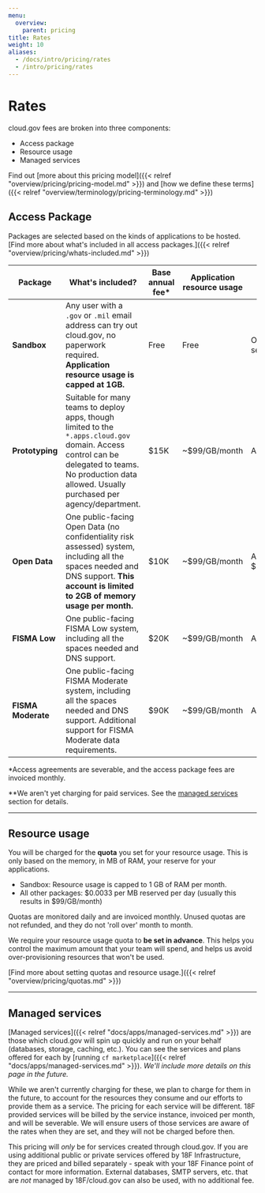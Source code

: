 ```yaml
---
menu:
  overview:
    parent: pricing
title: Rates
weight: 10
aliases:
  - /docs/intro/pricing/rates
  - /intro/pricing/rates
---
```


# Rates
cloud.gov fees are broken into three components:

- Access package
- Resource usage
- Managed services

Find out [more about this pricing model]({{< relref "overview/pricing/pricing-model.md" >}}) and [how we define these terms]({{< relref "overview/terminology/pricing-terminology.md" >}})

## Access Package

Packages are selected based on the kinds of applications to be hosted. [Find more about what's included in all access packages.]({{< relref "overview/pricing/whats-included.md" >}})

| Package | What's included? | Base annual fee\* | Application resource usage | Managed services available |
| --- | --- | --- | --- | --- |
| **Sandbox** | Any user with a `.gov` or `.mil` email address can try out cloud.gov, no paperwork required. **Application resource usage is capped at 1GB.** | Free | Free | Only free services |
| **Prototyping** | Suitable for many teams to deploy apps, though limited to the `*.apps.cloud.gov` domain. Access control can be delegated to teams. No production data allowed. Usually purchased per agency/department. | $15K |  ~$99/GB/month | All\** |
| **Open Data** | One public-facing Open Data (no confidentiality risk assessed) system, including all the spaces needed and DNS support. **This account is limited to 2GB of memory usage per month.** | $10K | ~$99/GB/month | All\** (up to $2500/year) |
| **FISMA Low** | One public-facing FISMA Low system, including all the spaces needed and DNS support. | $20K | ~$99/GB/month | All\** |
| **FISMA Moderate** | One public-facing FISMA Moderate system, including all the spaces needed and DNS support. Additional support for FISMA Moderate data requirements. | $90K | ~$99/GB/month | All\** |

\*Access agreements are severable, and the access package fees are invoiced monthly.

\*\*We aren't yet charging for paid services. See the [managed services](#managed-services) section for details.

---

## Resource usage

You will be charged for the **quota** you set for your resource usage. This is only based on the memory, in MB of RAM, your reserve for your applications.

- Sandbox: Resource usage is capped to 1 GB of RAM per month.
- All other packages: $0.0033 per MB reserved per day (usually this results in $99/GB/month)

Quotas are monitored daily and are invoiced monthly. Unused quotas are not refunded, and they do not 'roll over' month to month.

We require your resource usage quota to **be set in advance**. This helps you control the maximum amount that your team will spend, and helps us avoid over-provisioning resources that won't be used.

[Find more about setting quotas and resource usage.]({{< relref "overview/pricing/quotas.md" >}})

---

## Managed services

[Managed services]({{< relref "docs/apps/managed-services.md" >}}) are those which cloud.gov will spin up quickly and run on your behalf (databases, storage, caching, etc.). You can see the services and plans offered for each by [running `cf marketplace`]({{< relref "docs/apps/managed-services.md" >}}). *We'll include more details on this page in the future.*

While we aren't currently charging for these, we plan to charge for them in the future, to account for the resources they consume and our efforts to provide them as a service. The pricing for each service will be different. 18F provided services will be billed by the service instance, invoiced per month, and will be severable. We will ensure users of those services are aware of the rates when they are set, and they will not be charged before then.

This pricing will _only_ be for services created through cloud.gov. If you are using additional public or private services offered by 18F Infrastructure, they are priced and billed separately - speak with your 18F Finance point of contact for more information. External databases, SMTP servers, etc. that are _not_ managed by 18F/cloud.gov can also be used, with no additional fee.

<!--
TODO
---

- Create buildpack page with list and compliance trade-offs
- Link to terminology page
- Add examples
-->
